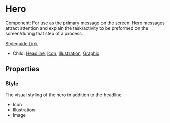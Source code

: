 # Hero

Component: For use as the primary message on the screen. Hero messages attract attention and explain the task/activity to be preformed on the screen/during that step of a process.

[Styleguide Link](https://zpl.io/ble6GvX)

- Child: [Headline](https://github.com/able-app/docs/blob/2c57b8a579ee3c44f0f3978f71cd73bab186788d/controls/components/headline.md), [Icon](https://github.com/able-app/docs/blob/454f9f99bf2111a8549eb39a77699c2405651937/controls/%CE%B5%20elements/icon/icon.md), [Illustration](https://github.com/able-app/docs/blob/2c57b8a579ee3c44f0f3978f71cd73bab186788d/controls/%CE%B5%20elements/graphic/illustration.md), [Graphic](https://github.com/able-app/docs/blob/2c57b8a579ee3c44f0f3978f71cd73bab186788d/controls/%CE%B5%20elements/graphic/graphic.md)

## Properties

### Style

The visual styling of the hero in addition to the headline.

- Icon
- Illustration
- Image

